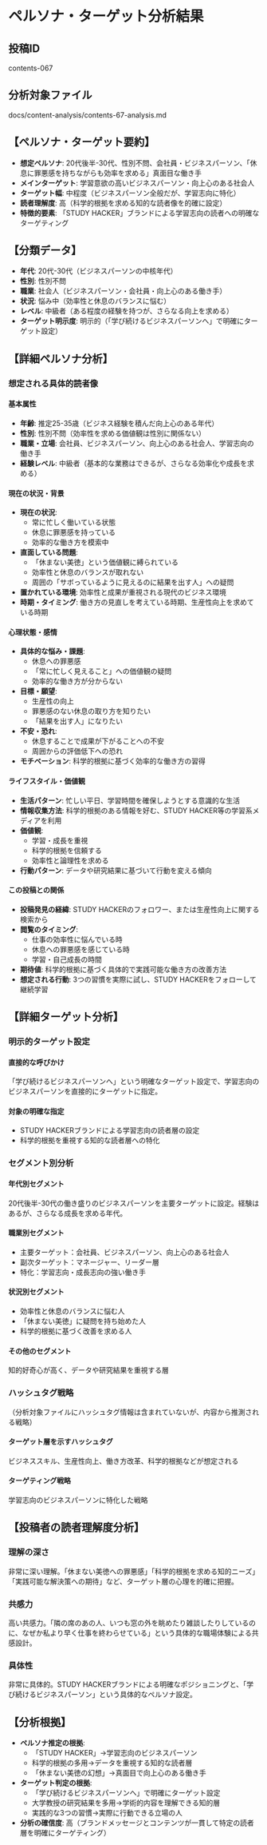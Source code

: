 # ペルソナ・ターゲット分析結果

## 投稿ID
contents-067

## 分析対象ファイル
docs/content-analysis/contents-67-analysis.md

## 【ペルソナ・ターゲット要約】
- **想定ペルソナ**: 20代後半-30代、性別不問、会社員・ビジネスパーソン、「休息に罪悪感を持ちながらも効率を求める」真面目な働き手
- **メインターゲット**: 学習意欲の高いビジネスパーソン・向上心のある社会人
- **ターゲット幅**: 中程度（ビジネスパーソン全般だが、学習志向に特化）
- **読者理解度**: 高（科学的根拠を求める知的な読者像を的確に設定）
- **特徴的要素**: 「STUDY HACKER」ブランドによる学習志向の読者への明確なターゲティング

## 【分類データ】
- **年代**: 20代-30代（ビジネスパーソンの中核年代）
- **性別**: 性別不問
- **職業**: 社会人（ビジネスパーソン・会社員・向上心のある働き手）
- **状況**: 悩み中（効率性と休息のバランスに悩む）
- **レベル**: 中級者（ある程度の経験を持つが、さらなる向上を求める）
- **ターゲット明示度**: 明示的（「学び続けるビジネスパーソンへ」で明確にターゲット設定）

## 【詳細ペルソナ分析】

### 想定される具体的読者像
#### 基本属性
- **年齢**: 推定25-35歳（ビジネス経験を積んだ向上心のある年代）
- **性別**: 性別不問（効率性を求める価値観は性別に関係ない）
- **職業・立場**: 会社員、ビジネスパーソン、向上心のある社会人、学習志向の働き手
- **経験レベル**: 中級者（基本的な業務はできるが、さらなる効率化や成長を求める）

#### 現在の状況・背景
- **現在の状況**: 
  - 常に忙しく働いている状態
  - 休息に罪悪感を持っている
  - 効率的な働き方を模索中
- **直面している問題**: 
  - 「休まない美徳」という価値観に縛られている
  - 効率性と休息のバランスが取れない
  - 周囲の「サボっているように見えるのに結果を出す人」への疑問
- **置かれている環境**: 効率性と成果が重視される現代のビジネス環境
- **時期・タイミング**: 働き方の見直しを考えている時期、生産性向上を求めている時期

#### 心理状態・感情
- **具体的な悩み・課題**: 
  - 休息への罪悪感
  - 「常に忙しく見えること」への価値観の疑問
  - 効率的な働き方が分からない
- **目標・願望**: 
  - 生産性の向上
  - 罪悪感のない休息の取り方を知りたい
  - 「結果を出す人」になりたい
- **不安・恐れ**: 
  - 休息することで成果が下がることへの不安
  - 周囲からの評価低下への恐れ
- **モチベーション**: 科学的根拠に基づく効率的な働き方の習得

#### ライフスタイル・価値観
- **生活パターン**: 忙しい平日、学習時間を確保しようとする意識的な生活
- **情報収集方法**: 科学的根拠のある情報を好む、STUDY HACKER等の学習系メディアを利用
- **価値観**: 
  - 学習・成長を重視
  - 科学的根拠を信頼する
  - 効率性と論理性を求める
- **行動パターン**: データや研究結果に基づいて行動を変える傾向

#### この投稿との関係
- **投稿発見の経緯**: STUDY HACKERのフォロワー、または生産性向上に関する検索から
- **閲覧のタイミング**: 
  - 仕事の効率性に悩んでいる時
  - 休息への罪悪感を感じている時
  - 学習・自己成長の時間
- **期待値**: 科学的根拠に基づく具体的で実践可能な働き方の改善方法
- **想定される行動**: 3つの習慣を実際に試し、STUDY HACKERをフォローして継続学習

## 【詳細ターゲット分析】

### 明示的ターゲット設定
#### 直接的な呼びかけ
「学び続けるビジネスパーソンへ」という明確なターゲット設定で、学習志向のビジネスパーソンを直接的にターゲットに指定。

#### 対象の明確な指定
- STUDY HACKERブランドによる学習志向の読者層の設定
- 科学的根拠を重視する知的な読者層への特化

### セグメント別分析
#### 年代別セグメント
20代後半-30代の働き盛りのビジネスパーソンを主要ターゲットに設定。経験はあるが、さらなる成長を求める年代。

#### 職業別セグメント
- 主要ターゲット：会社員、ビジネスパーソン、向上心のある社会人
- 副次ターゲット：マネージャー、リーダー層
- 特化：学習志向・成長志向の強い働き手

#### 状況別セグメント
- 効率性と休息のバランスに悩む人
- 「休まない美徳」に疑問を持ち始めた人
- 科学的根拠に基づく改善を求める人

#### その他のセグメント
知的好奇心が高く、データや研究結果を重視する層

### ハッシュタグ戦略
（分析対象ファイルにハッシュタグ情報は含まれていないが、内容から推測される戦略）
#### ターゲット層を示すハッシュタグ
ビジネススキル、生産性向上、働き方改革、科学的根拠などが想定される

#### ターゲティング戦略
学習志向のビジネスパーソンに特化した戦略

## 【投稿者の読者理解度分析】
### 理解の深さ
非常に深い理解。「休まない美徳への罪悪感」「科学的根拠を求める知的ニーズ」「実践可能な解決策への期待」など、ターゲット層の心理を的確に把握。

### 共感力
高い共感力。「隣の席のあの人、いつも窓の外を眺めたり雑談したりしているのに、なぜか私より早く仕事を終わらせている」という具体的な職場体験による共感設計。

### 具体性
非常に具体的。STUDY HACKERブランドによる明確なポジショニングと、「学び続けるビジネスパーソン」という具体的なペルソナ設定。

## 【分析根拠】
- **ペルソナ推定の根拠**: 
  - 「STUDY HACKER」→学習志向のビジネスパーソン
  - 科学的根拠の多用→データを重視する知的な読者層
  - 「休まない美徳の幻想」→真面目で向上心のある働き手
- **ターゲット判定の根拠**: 
  - 「学び続けるビジネスパーソンへ」で明確にターゲット設定
  - 大学教授の研究結果を多用→学術的内容を理解できる知的層
  - 実践的な3つの習慣→実際に行動できる立場の人
- **分析の確信度**: 高（ブランドメッセージとコンテンツが一貫して特定の読者層を明確にターゲティング）